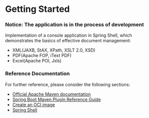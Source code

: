 # Getting Started
### Notice: The application is in the process of development

Implementation of a console application in Spring Shell,
which demonstrates the basics of effective document management:
* XML(JAXB, StAX, XPath, XSLT 2.0, XSD)
* PDF(Apache FOP, iText PDF)
* Excel(Apache POI, Jxls)

### Reference Documentation

For further reference, please consider the following sections:

* [Official Apache Maven documentation](https://maven.apache.org/guides/index.html)
* [Spring Boot Maven Plugin Reference Guide](https://docs.spring.io/spring-boot/docs/3.2.3/maven-plugin/reference/html/)
* [Create an OCI image](https://docs.spring.io/spring-boot/docs/3.2.3/maven-plugin/reference/html/#build-image)
* [Spring Shell](https://spring.io/projects/spring-shell)


